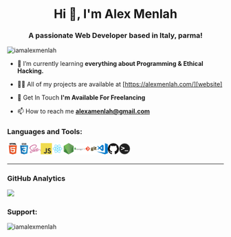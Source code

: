 <h1 align="center">Hi 👋, I'm Alex Menlah</h1>
<h3 align="center">A passionate Web Developer based in Italy, parma!</h3>

<p align="left"> <img src="https://komarev.com/ghpvc/?username=iamalexmenlah&label=Profile%20views&color=0e75b6&style=flat" alt="iamalexmenlah" /> </p>

- 🌱 I’m currently learning **everything about Programming & Ethical Hacking.**

- 👨‍💻 All of my projects are available at [https://alexmenlah.com/][website]

- 💬 Get In Touch **I'm Available For Freelancing**

- 📫 How to reach me **alexamenlah@gmail.com**

### Languages and Tools:

<img align="left" alt="HTML5" width="26px" src="https://raw.githubusercontent.com/github/explore/80688e429a7d4ef2fca1e82350fe8e3517d3494d/topics/html/html.png" />
<img align="left" alt="CSS3" width="26px" src="https://raw.githubusercontent.com/github/explore/80688e429a7d4ef2fca1e82350fe8e3517d3494d/topics/css/css.png" />
<img align="left" alt="Sass" width="26px" src="https://raw.githubusercontent.com/github/explore/80688e429a7d4ef2fca1e82350fe8e3517d3494d/topics/sass/sass.png" />
<img align="left" alt="JavaScript" width="26px" src="https://raw.githubusercontent.com/github/explore/80688e429a7d4ef2fca1e82350fe8e3517d3494d/topics/javascript/javascript.png" />
<img align="left" alt="React" width="26px" src="https://raw.githubusercontent.com/github/explore/80688e429a7d4ef2fca1e82350fe8e3517d3494d/topics/react/react.png" />
<img align="left" alt="Node.js" width="26px" src="https://raw.githubusercontent.com/github/explore/80688e429a7d4ef2fca1e82350fe8e3517d3494d/topics/nodejs/nodejs.png" />
<img align="left" alt="MongoDB" width="26px" src="https://raw.githubusercontent.com/github/explore/80688e429a7d4ef2fca1e82350fe8e3517d3494d/topics/mongodb/mongodb.png" />
<img align="left" alt="Git" width="26px" src="https://raw.githubusercontent.com/github/explore/80688e429a7d4ef2fca1e82350fe8e3517d3494d/topics/git/git.png" />
<img align="left" alt="Visual Studio Code" width="26px" src="https://raw.githubusercontent.com/github/explore/80688e429a7d4ef2fca1e82350fe8e3517d3494d/topics/visual-studio-code/visual-studio-code.png" />
<img align="left" alt="GitHub" width="26px" src="https://raw.githubusercontent.com/github/explore/78df643247d429f6cc873026c0622819ad797942/topics/github/github.png" />
<img align="left" alt="HTML5" width="26px" src="https://raw.githubusercontent.com/github/explore/80688e429a7d4ef2fca1e82350fe8e3517d3494d/topics/terminal/terminal.png" />

<br />
<br />

---

<div>
    <h3>GitHub Analytics</h3>
    <img src="https://github-readme-stats.vercel.app/api/top-langs/?username=iamalexmenlah&layout=compact&langs_count=8&theme=default" data-canonical-src="https://github.com/simonesichili/github-readme-stats" >
    
</div>

<h3 align="left">Support:</h3>
<p><a href="https://www.buymeacoffee.com/iamalexmenlah"> <img align="left" src="https://cdn.buymeacoffee.com/buttons/v2/default-yellow.png" height="50" width="210" alt="iamalexmenlah" /></a></p><br><br>

[website]: https://alexmenlah.com/
